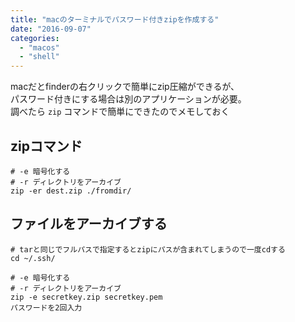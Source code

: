 ```yaml
---
title: "macのターミナルでパスワード付きzipを作成する"
date: "2016-09-07"
categories: 
  - "macos"
  - "shell"
---
```


macだとfinderの右クリックで簡単にzip圧縮ができるが、  
パスワード付きにする場合は別のアプリケーションが必要。  
調べたら `zip` コマンドで簡単にできたのでメモしておく

## zipコマンド

```
# -e 暗号化する
# -r ディレクトリをアーカイブ
zip -er dest.zip ./fromdir/
```

## ファイルをアーカイブする

```
# tarと同じでフルパスで指定するとzipにパスが含まれてしまうので一度cdする
cd ~/.ssh/

# -e 暗号化する
# -r ディレクトリをアーカイブ
zip -e secretkey.zip secretkey.pem
パスワードを2回入力
```
